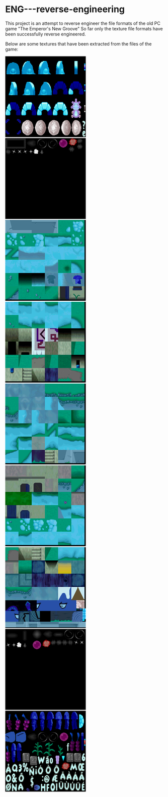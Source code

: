 # ENG---reverse-engineering

This project is an attempt to reverse engineer the file formats of the old PC game "The Emperor's New Groove"
So far only the texture file formats have been successfully reverse engineered. 

Below are some textures that have been extracted from the files of the game:

![](images/t1l1m001.TXET.0.png) ![](images/t1l1m001.TXET.4.png)  ![](images/t1l1m001.TXET.6.png)  
![](images/t1l1m001.TXET.8.png) ![](images/t1l1m001.TXET.5.png)  ![](images/t1l1m001.TXET.7.png)
![](images/t1l1m001.TXET.9.png) ![](images/t1l1m001.TXET.10.png) ![](images/t1l1m001.TXET.11.png)
